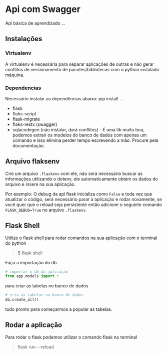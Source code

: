 # Api com Swagger
Api básica de aprendizado ... 

## Instalações

### Virtualenv
A virtualenv é necessária para separar aplicações de outras e não gerar conflitos de versionamento de pacotes/bibliotecas com o python instalado máquina.

### Dependencias
Necessário instalar as dependências abaixo:
pip install ...
 - flask
 - flaks-script
 - flask-migrate
 - flaks-restx (swagger)
 - sqlacodegen (não instalar, dará conflitos) -  É uma lib muito boa, podemos extrair os modelos do banco de dados com apenas um comando e isso elimina perder tempo escrevendo a mão. Procure pela documentação.


## Arquivo flaksenv
Crie um arquivo `.flaskenv` com ele, não será necessário buscar as informações utilizando o dotenv, ele automaticamente obtem os dados do arquivo e insere na sua aplicação.

Por exemplo: O debug da api flask inicializa como `False` e toda vez que atualizar o código, será necessário parar a aplicação e rodar novamente, se você quer que o reload seja persistente então adicione o seguinte comando `FLASK_DEBUG=True` no arquivo `.flaskenv`.

## Flask Shell
Utilize o flask shell para rodar comandos na sua aplicação com o terminal do python

> $ flask shell

Faça a importação do db 
```py
# importar o db da aplicação
from app.models import *
```

para criar as tabelas no banco de dados

```py
# cria as tabelas no banco de dados
db.create_all()
```

tudo pronto para começarmos a popular as tabelas.

## Rodar a aplicação
Para rodar o flask podemos utilizar o comando flask no terminal
> flask run --reload


